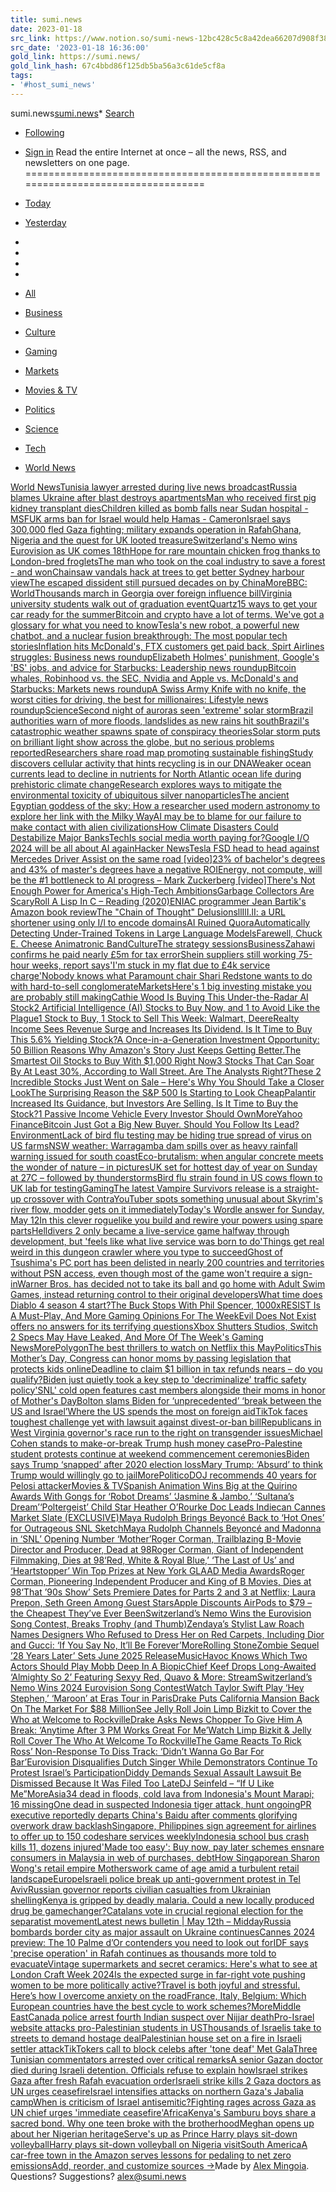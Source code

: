 ```yaml
---
title: sumi.news
date: 2023-01-18
src_link: https://www.notion.so/sumi-news-12bc428c5c8a42dea66207d908f38868
src_date: '2023-01-18 16:36:00'
gold_link: https://sumi.news/
gold_link_hash: 67c4bbd86f125db5ba56a3c61de5cf8a
tags:
- '#host_sumi_news'
---
```



sumi.news[sumi.news](/ "sumi.news")* [Search](/?search= "Search")
* [Following](/followings "Following")
* [Sign in](/sessions/new "Sign in")
Read the entire Internet at once – all the news, RSS, and newsletters on one page.
==================================================================================

* [Today](/?period=today&before=)
* [Yesterday](/?period=yesterday&before=&after=)
* 
* 
* 
* 
* [All](/?folder=)
* [Business](/?folder=Business)
* [Culture](/?folder=Culture)
* [Gaming](/?folder=Gaming)
* [Markets](/?folder=Markets)
* [Movies & TV](/?folder=Movies+%26+TV)
* [Politics](/?folder=Politics)
* [Science](/?folder=Science)
* [Tech](/?folder=Tech)
* [World News](/?folder=World+News)

[World News](/sources/world-news)[Tunisia lawyer arrested during live news broadcast](https://www.bbc.com/news/articles/c4n1jwel080o)[Russia blames Ukraine after blast destroys apartments](https://www.bbc.co.uk/news/world-europe-68998913)[Man who received first pig kidney transplant dies](https://www.bbc.com/news/articles/c4n1l9g2wn9o)[Children killed as bomb falls near Sudan hospital - MSF](https://www.bbc.com/news/articles/c51n5lppw8vo)[UK arms ban for Israel would help Hamas - Cameron](https://www.bbc.co.uk/news/uk-politics-68999212)[Israel says 300,000 fled Gaza fighting; military expands operation in Rafah](https://www.washingtonpost.com/world/2024/05/12/israel-hamas-war-news-gaza-palestine/)[Ghana, Nigeria and the quest for UK looted treasure](https://www.bbc.com/news/articles/cd1353v5p5xo)[Switzerland's Nemo wins Eurovision as UK comes 18th](https://www.bbc.com/news/articles/c03drw23zewo)[Hope for rare mountain chicken frog thanks to London-bred froglets](https://www.bbc.co.uk/news/world-latin-america-68935248)[The man who took on the coal industry to save a forest - and won](https://www.bbc.com/news/articles/cyxepvdewkno)[Chainsaw vandals hack at trees to get better Sydney harbour view](https://www.bbc.co.uk/news/world-australia-68871869)[The escaped dissident still pursued decades on by China](https://www.bbc.com/news/articles/crgy7xypwj8o)[More](/sources/world-news?period=today&before=&after=)[BBC: World](/sources/https%3a%2f%2ffeeds.bbci.co.uk%2fnews%2fworld%2frss.xml)[Thousands march in Georgia over foreign influence bill](https://www.bbc.com/news/articles/cle0j5we2pno)[Virginia university students walk out of graduation event](https://www.bbc.co.uk/news/world-us-canada-68996066)[Quartz](/sources/https%3a%2f%2fcms.qz.com%2ffeed%2f)[15 ways to get your car ready for the summer](https://qz.com/car-summer-preparation-winter-spring-summer-1851469816)[Bitcoin and crypto have a lot of terms. We've got a glossary for what you need to know](https://qz.com/bitcoin-crypto-cryptocurrency-glossary-terms-vocabulary-1851465015)[Tesla's new robot, a powerful new chatbot, and a nuclear fusion breakthrough: The most popular tech stories](https://qz.com/tesla-robot-layoffs-nuclear-fusion-chatbot-sam-altman-1851469618)[Inflation hits McDonald's, FTX customers get paid back, Spirt Airlines struggles: Business news roundup](https://qz.com/mcdonalds-inflation-ihop-applebees-ftx-spirit-airlines-1851469616)[Elizabeth Holmes' punishment, Google's 'BS' jobs, and advice for Starbucks: Leadership news roundup](https://qz.com/elizabeth-holmes-prison-sentence-google-starbucks-1851469620)[Bitcoin whales, Robinhood vs. the SEC, Nvidia and Apple vs. McDonald's and Starbucks: Markets news roundup](https://qz.com/bitcoin-whales-robinhood-sec-nvidia-apple-stock-1851469617)[A Swiss Army Knife with no knife, the worst cities for driving, the best for millionaires: Lifestyle news roundup](https://qz.com/swiss-army-knife-worst-best-cities-driving-millionaires-1851469619)[Science](/sources/science)[Second night of auroras seen 'extreme' solar storm](https://phys.org/news/2024-05-night-auroras-extreme-solar-storm.html)[Brazil authorities warn of more floods, landslides as new rains hit south](https://phys.org/news/2024-05-brazil-authorities-landslides-south.html)[Brazil's catastrophic weather spawns spate of conspiracy theories](https://phys.org/news/2024-05-brazil-catastrophic-weather-spawns-spate.html)[Solar storm puts on brilliant light show across the globe, but no serious problems reported](https://phys.org/news/2024-05-solar-storm-brilliant-globe-problems.html)[Researchers share road map promoting sustainable fishing](https://phys.org/news/2024-05-road-sustainable-fishing.html)[Study discovers cellular activity that hints recycling is in our DNA](https://phys.org/news/2024-05-cellular-hints-recycling-dna.html)[Weaker ocean currents lead to decline in nutrients for North Atlantic ocean life during prehistoric climate change](https://phys.org/news/2024-05-weaker-ocean-currents-decline-nutrients.html)[Research explores ways to mitigate the environmental toxicity of ubiquitous silver nanoparticles](https://phys.org/news/2024-05-explores-ways-mitigate-environmental-toxicity.html)[The ancient Egyptian goddess of the sky: How a researcher used modern astronomy to explore her link with the Milky Way](https://phys.org/news/2024-05-ancient-egyptian-goddess-sky-modern.html)[AI may be to blame for our failure to make contact with alien civilizations](https://phys.org/news/2024-05-ai-blame-failure-contact-alien.html)[How Climate Disasters Could Destabilize Major Banks](https://www.scientificamerican.com/article/how-climate-disasters-could-destabilize-major-banks/)[Tech](/sources/tech)[Is social media worth paying for?](https://www.bbc.co.uk/news/business-68977522)[Google I/O 2024 will be all about AI again](https://www.theverge.com/2024/5/11/24154219/google-i-o-2024-what-to-expect-where-watch-livestream-ai-android-search-gemini)[Hacker News](/sources/https%3a%2f%2fhnrss.org%2ffrontpage)[Tesla FSD head to head against Mercedes Driver Assist on the same road [video]](https://www.youtube.com/watch?v=h3WiY_4kgkE)[23% of bachelor's degrees and 43% of master's degrees have a negative ROI](https://reason.com/2024/05/10/nearly-half-of-all-masters-degrees-arent-worth-getting/)[Energy, not compute, will be the #1 bottleneck to AI progress – Mark Zuckerberg [video]](https://www.youtube.com/watch?v=i-o5YbNfmh0)[There's Not Enough Power for America's High-Tech Ambitions](https://www.wsj.com/business/energy-oil/data-centers-energy-georgia-development-7a5352e9)[Garbage Collectors Are Scary](https://www.enyo.de/fw/notes/garbage-collectors-are-scary.html)[Roll A Lisp In C – Reading (2020)](https://swatson555.github.io/posts/2020-01-18-make-a-lisp-1.html)[ENIAC programmer Jean Bartik's Amazon book review](https://www.amazon.com/gp/aw/review/0802713483/R3K2DSB6UE1X7H)[The "Chain of Thought" Delusions](https://twitter.com/rao2z/status/1760133260385177784)[llIlI.lI: a URL shortener using only I/l to encode domains](https://llili.li/)[AI Ruined Quora](https://jonn.substack.com/p/how-ai-ruined-quora)[Automatically Detecting Under-Trained Tokens in Large Language Models](https://arxiv.org/abs/2405.05417)[Farewell, Chuck E. Cheese Animatronic Band](https://www.nytimes.com/2024/05/11/business/chuck-e-cheese-animatronic-band.html)[Culture](/sources/culture)[The strategy sessions](https://seths.blog/2024/05/the-strategy-sessions/)[Business](/sources/business)[Zahawi confirms he paid nearly £5m for tax error](https://www.bbc.co.uk/news/business-68999222)[Shein suppliers still working 75-hour weeks, report says](https://www.bbc.com/news/articles/cg67w73nxqxo)['I'm stuck in my flat due to £4k service charge'](https://www.bbc.co.uk/news/uk-england-cambridgeshire-68904124)[Nobody knows what Paramount chair Shari Redstone wants to do with hard-to-sell conglomerate](https://nypost.com/2024/05/11/business/nobody-knows-what-paramount-chair-shari-redstone-wants-to-do-with-conglomerate/)[Markets](/sources/markets)[Here's 1 big investing mistake you are probably still making](https://finance.yahoo.com/news/heres-1-big-investing-mistake-you-are-probably-still-making-003020722.html)[Cathie Wood Is Buying This Under-the-Radar AI Stock](https://finance.yahoo.com/news/cathie-wood-buying-under-radar-121500672.html)[2 Artificial Intelligence (AI) Stocks to Buy Now, and 1 to Avoid Like the Plague](https://finance.yahoo.com/news/2-artificial-intelligence-ai-stocks-120000809.html)[1 Stock to Buy, 1 Stock to Sell This Week: Walmart, Deere](https://www.investing.com/analysis/1-stock-to-buy-1-stock-to-sell-this-week-walmart-deere-200648345)[Realty Income Sees Revenue Surge and Increases Its Dividend. Is It Time to Buy This 5.6% Yielding Stock?](https://finance.yahoo.com/news/realty-income-sees-revenue-surge-113100238.html)[A Once-in-a-Generation Investment Opportunity: 50 Billion Reasons Why Amazon's Story Just Keeps Getting Better.](https://finance.yahoo.com/news/once-generation-investment-opportunity-50-113000792.html)[The Smartest Oil Stocks to Buy With $1,000 Right Now](https://finance.yahoo.com/news/smartest-oil-stocks-buy-1-112300903.html)[3 Stocks That Can Soar By At Least 30%, According to Wall Street. Are The Analysts Right?](https://finance.yahoo.com/news/3-stocks-soar-least-30-111500994.html)[These 2 Incredible Stocks Just Went on Sale – Here's Why You Should Take a Closer Look](https://finance.yahoo.com/news/2-incredible-stocks-just-went-111100519.html)[The Surprising Reason the S&P 500 Is Starting to Look Cheap](https://finance.yahoo.com/news/surprising-reason-p-500-starting-110600743.html)[Palantir Increased Its Guidance, but Investors Are Selling. Is It Time to Buy the Stock?](https://finance.yahoo.com/news/palantir-increased-guidance-investors-selling-110000669.html)[1 Passive Income Vehicle Every Investor Should Own](https://finance.yahoo.com/news/1-passive-income-vehicle-every-110000531.html)[More](/sources/markets?period=today&before=&after=)[Yahoo Finance](/sources/https%3a%2f%2ffinance.yahoo.com%2frss%2f)[Bitcoin Just Got a Big New Buyer. Should You Follow Its Lead?](https://finance.yahoo.com/news/bitcoin-just-got-big-buyer-103900357.html)[Environment](/sources/environment)[Lack of bird flu testing may be hiding true spread of virus on US farms](https://www.theguardian.com/us-news/article/2024/may/12/bird-flu-spread-testing-lacking-cattle-humans)[NSW weather: Warragamba dam spills over as heavy rainfall warning issued for south coast](https://www.theguardian.com/australia-news/article/2024/may/12/nsw-weather-warragamba-dam-spills-over-as-heavy-rainfall-warning-issued-for-south-coast)[Eco-brutalism: when angular concrete meets the wonder of nature – in pictures](https://www.theguardian.com/artanddesign/gallery/2024/may/11/eco-brutalism-when-angular-concrete-meets-the-wonder-of-nature-in-pictures)[UK set for hottest day of year on Sunday at 27C – followed by thunderstorms](https://www.theguardian.com/uk-news/article/2024/may/11/uk-weather-warnings-hottest-day-thunderstorms)[Bird flu strain found in US cows flown to UK lab for testing](https://www.theguardian.com/world/article/2024/may/11/bird-flu-strain-found-in-us-cows-flown-to-uk-lab-for-testing)[Gaming](/sources/gaming)[The latest Vampire Survivors release is a straight-up crossover with Contra](https://www.pcgamer.com/games/the-latest-vampire-survivors-release-is-a-straight-up-crossover-with-contra)[YouTuber spots something unusual about Skyrim's river flow, modder gets on it immediately](https://www.pcgamer.com/games/rpg/youtuber-spots-something-unusual-about-skyrims-river-flow-modder-gets-on-it-immediately)[Today's Wordle answer for Sunday, May 12](https://www.pcgamer.com/games/puzzle/wordle-answer-today-may-12-2024)[In this clever roguelike you build and rewire your powers using spare parts](https://www.pcgamer.com/games/roguelike/in-this-clever-roguelike-you-build-and-rewire-your-powers-using-spare-parts)[Helldivers 2 only became a live-service game halfway through development, but 'feels like what live service was born to do'](https://www.pcgamer.com/games/third-person-shooter/helldivers-2-only-became-a-live-service-game-halfway-through-development-but-feels-like-what-live-service-was-born-to-do)[Things get real weird in this dungeon crawler where you type to succeed](https://www.pcgamer.com/games/rpg/things-get-real-weird-in-this-dungeon-crawler-where-you-type-to-succeed)[Ghost of Tsushima's PC port has been delisted in nearly 200 countries and territories without PSN access, even though most of the game won't require a sign-in](https://www.pcgamer.com/games/action/ghosts-of-tsushimas-pc-port-has-been-delisted-in-nearly-200-countries-and-territories-without-psn-access-even-though-most-of-the-game-wont-require-a-sign-in)[Warner Bros. has decided not to take its ball and go home with Adult Swim Games, instead returning control to their original developers](https://www.pcgamer.com/gaming-industry/warner-bros-has-decided-not-to-take-its-ball-and-go-home-with-adult-swim-games-instead-returning-control-to-their-original-developers)[What time does Diablo 4 season 4 start?](https://www.polygon.com/diablo-4-guides/24152848/season-4-release-time-date-loot-reborn)[The Buck Stops With Phil Spencer, 1000xRESIST Is A Must-Play, And More Gaming Opinions For The Week](https://kotaku.com/xbox-studios-phil-spencer-helldivers-1851469603)[Evil Does Not Exist offers no answers for its terrifying questions](https://www.polygon.com/reviews/24153139/evil-does-not-exist-review-ryusuke-hamaguchi)[Xbox Shutters Studios, Switch 2 Specs May Have Leaked, And More Of The Week's Gaming News](https://kotaku.com/xbox-gta-6-hades-2-helldivers-gaming-news-1851469601)[More](/sources/gaming?period=today&before=&after=)[Polygon](/sources/https%3a%2f%2fwww.polygon.com%2frss%2findex.xml)[The best thrillers to watch on Netflix this May](https://www.polygon.com/what-to-watch/2024/5/11/24150253/best-thriller-movies-netflix-watch-may-2024)[Politics](/sources/politics)[This Mother’s Day, Congress can honor moms by passing legislation that protects kids online](https://thehill.com/opinion/4658734-this-mothers-day-congress-can-honor-moms-by-passing-legislation-that-protects-kids-online/)[Deadline to claim $1 billion in tax refunds nears – do you qualify?](https://thehill.com/homenews/4652600-deadline-to-claim-1-billion-in-tax-refunds-nears-do-you-qualify/)[Biden just quietly took a key step to 'decriminalize' traffic safety policy](https://thehill.com/opinion/criminal-justice/4653862-biden-just-quietly-took-a-key-step-to-decriminalize-traffic-safety/)['SNL' cold open features cast members alongside their moms in honor of Mother's Day](https://thehill.com/blogs/in-the-know/4658895-snl-cold-open-features-cast-members-alongside-their-moms-in-honor-of-mothers-day/)[Bolton slams Biden for ‘unprecedented’ ‘break between the US and Israel’](https://thehill.com/policy/international/4658439-bolton-slams-biden-for-unprecedented-break-between-the-us-and-israel/)[Where the US spends the most on foreign aid](https://thehill.com/policy/international/4654738-where-the-us-spends-the-most-on-foreign-aid/)[TikTok faces toughest challenge yet with lawsuit against divest-or-ban bill](https://thehill.com/policy/technology/4656807-tiktok-faces-toughest-challenge-yet-with-lawsuit-against-divest-or-ban-bill/)[Republicans in West Virginia governor's race run to the right on transgender issues](https://thehill.com/homenews/campaign/4657080-west-virginia-governor-race-moore-capito-chris-miller-patrick-morrissey-lgbtq-transgender/)[Michael Cohen stands to make-or-break Trump hush money case](https://thehill.com/regulation/court-battles/4656742-michael-cohen-stands-to-make-or-break-trump-hush-money-case/)[Pro-Palestine student protests continue at weekend commencement ceremonies](https://thehill.com/homenews/education/4658597-pro-palestine-student-protests-continue-at-weekend-commencement-ceremonies/)[Biden says Trump ‘snapped’ after 2020 election loss](https://thehill.com/homenews/campaign/4658577-biden-says-trump-snapped-after-2020-election-loss/)[Mary Trump: ‘Absurd’ to think Trump would willingly go to jail](https://thehill.com/regulation/court-battles/4658518-mary-trump-absurd-to-think-trump-would-willingly-go-to-jail/)[More](/sources/politics?period=today&before=&after=)[Politico](/sources/https%3a%2f%2frss.politico.com%2fcongress.xml)[DOJ recommends 40 years for Pelosi attacker](https://www.politico.com/news/2024/05/11/doj-pelosi-attack-00157481)[Movies & TV](/sources/movies-tv)[Spanish Animation Wins Big at the Quirino Awards With Gongs for ‘Robot Dreams’ ‘Jasmine & Jambo,’ ‘Sultana’s Dream’](https://variety.com/2024/film/global/quirino-awards-2024-robot-dreams-1235999727/)[‘Poltergeist’ Child Star Heather O’Rourke Doc Leads Indiecan Cannes Market Slate (EXCLUSIVE)](https://variety.com/2024/film/markets-festivals/poltergeist-child-star-heather-orourke-indiecan-cannes-market-1235999715/)[Maya Rudolph Brings Beyoncé Back to ‘Hot Ones’ for Outrageous SNL Sketch](https://variety.com/2024/tv/news/hot-ones-snl-beyonce-maya-rudolph-1235999618/)[Maya Rudolph Channels Beyoncé and Madonna in ‘SNL’ Opening Number ‘Mother’](https://variety.com/2024/tv/news/maya-rudolph-snl-mother-song-beyonce-madonna-1235999615/)[Roger Corman, Trailblazing B-Movie Director and Producer, Dead at 98](https://www.rollingstone.com/tv-movies/tv-movie-news/roger-corman-director-producer-dead-obit-1235019189/)[Roger Corman, Giant of Independent Filmmaking, Dies at 98](https://www.hollywoodreporter.com/movies/movie-news/roger-corman-dead-independent-director-producer-king-of-the-b-1235896846/)[‘Red, White & Royal Blue,’ ‘The Last of Us’ and ‘Heartstopper’ Win Top Prizes at New York GLAAD Media Awards](https://variety.com/2024/scene/awards/new-york-glaad-media-awards-red-white-amp-royal-blue-the-last-of-us-and-jennifer-hudson-1235998973/)[Roger Corman, Pioneering Independent Producer and King of B Movies, Dies at 98](https://variety.com/2024/film/news/roger-corman-dead-producer-independent-b-movie-1235999591/)[‘That ’90s Show’ Sets Premiere Dates for Parts 2 and 3 at Netflix; Laura Prepon, Seth Green Among Guest Stars](https://variety.com/2024/tv/news/that-90s-show-parts-2-and-3-premiere-dates-netflix-1235999469/)[Apple Discounts AirPods to $79 – the Cheapest They’ve Ever Been](https://variety.com/shop/best-apple-deals-1234996962/)[Switzerland’s Nemo Wins the Eurovision Song Contest, Breaks Trophy (and Thumb)](https://variety.com/2024/music/global/eurovision-song-contest-winner-2024-1235999386/)[Zendaya’s Stylist Law Roach Names Designers Who Refused to Dress Her on Red Carpets, Including Dior and Gucci: ‘If You Say No, It’ll Be Forever’](https://variety.com/2024/film/news/law-roach-zendaya-designers-refused-dior-gucci-1235999480/)[More](/sources/movies-tv?period=today&before=&after=)[Rolling Stone](/sources/https%3a%2f%2fwww.rollingstone.com%2ftv-movies%2ftv-movie-news%2ffeed%2f)[Zombie Sequel ’28 Years Later’ Sets June 2025 Release](https://www.rollingstone.com/tv-movies/tv-movie-news/28-years-later-2025-release-1235019054/)[Music](/sources/music)[Havoc Knows Which Two Actors Should Play Mobb Deep In A Biopic](https://hiphopdx.com/news/havoc-mobb-deep-biopic)[Chief Keef Drops Long-Awaited ‘Almighty So 2’ Featuring Sexyy Red, Quavo & More: Stream](https://hiphopdx.com/news/chief-keef-almighty-so-2-sexyy-red-quavo)[Switzerland’s Nemo Wins 2024 Eurovision Song Contest](https://www.rollingstone.com/music/music-news/eurovision-song-contest-winner-2024-nemo-the-code-1235018866/)[Watch Taylor Swift Play ‘Hey Stephen,’ ‘Maroon’ at Eras Tour in Paris](https://www.rollingstone.com/music/music-news/taylor-swift-hey-stephen-maroon-paris-eras-tour-1235019126/)[Drake Puts California Mansion Back On The Market For $88 Million](https://hiphopdx.com/news/drake-california-mansion-88-million)[See Jelly Roll Join Limp Bizkit to Cover the Who at Welcome to Rockville](https://www.rollingstone.com/music/music-news/jelly-roll-limp-bizkit-the-who-welcome-to-rockville-1235019078/)[Drake Asks News Chopper To Give Him A Break: ‘Anytime After 3 PM Works Great For Me’](https://hiphopdx.com/news/drake-news-chopper-break-anytime-after-3-pm)[Watch Limp Bizkit & Jelly Roll Cover The Who At Welcome To Rockville](https://www.stereogum.com/2263252/watch-limp-bizkit-jelly-roll-cover-the-who-at-welcome-to-rockville/news/)[The Game Reacts To Rick Ross’ Non-Response To Diss Track: ‘Didn’t Wanna Go Bar For Bar’](https://hiphopdx.com/news/the-game-rick-ross-non-response)[Eurovision Disqualifies Dutch Singer While Demonstrators Continue To Protest Israel’s Participation](https://www.stereogum.com/2263242/eurovision-disqualifies-dutch-singer-while-demonstrators-continue-to-protest-israels-participation/news/)[Diddy Demands Sexual Assault Lawsuit Be Dismissed Because It Was Filed Too Late](https://hiphopdx.com/news/diddy-sexual-assault-lawsuit-dismissal)[DJ Seinfeld – “If U Like Me”](https://www.stereogum.com/2263233/dj-seinfeld-if-u-like-me/music/)[More](/sources/music?period=today&before=&after=)[Asia](/sources/asia)[34 dead in floods, cold lava from Indonesia's Mount Marapi; 16 missing](https://www.channelnewsasia.com/asia/indonesia-flash-floods-cold-lava-flow-marapi-4329966)[One dead in suspected Indonesia tiger attack, hunt ongoing](https://www.channelnewsasia.com/asia/indonesia-tiger-attack-one-dead-hunt-sumatra-4330096)[PR executive reportedly departs China's Baidu after comments glorifying overwork draw backlash](https://www.channelnewsasia.com/east-asia/baidu-executive-china-departs-comments-overwork-4326191)[Singapore, Philippines sign agreement for airlines to offer up to 150 codeshare services weekly](https://www.channelnewsasia.com/singapore/singapore-philippines-airlines-150-codeshare-services-weekly-agreement-mou-4329831)[Indonesia school bus crash kills 11, dozens injured](https://www.channelnewsasia.com/asia/indonesia-school-bus-crash-kills-11-dozens-injured-4329811)['Made too easy': Buy now, pay later schemes ensnare consumers in Malaysia in web of purchases, debt](https://www.channelnewsasia.com/asia/malaysia-consumers-buy-now-pay-later-bnpl-credit-personal-finances-debt-4326401)[How Singaporean Sharon Wong's retail empire Motherswork came of age amid a turbulent retail landscape](https://www.channelnewsasia.com/people/motherswork-founder-sharon-wong-interview-4323696)[Europe](/sources/europe)[Israeli police break up anti-government protest in Tel Aviv](https://www.euronews.com/2024/05/12/israeli-police-break-up-anti-government-protest-in-tel-aviv)[Russian governor reports civilian casualties from Ukrainian shelling](https://www.euronews.com/my-europe/2024/05/12/russian-governor-reports-civilian-casualties-from-ukrainian-shelling)[Kenya is gripped by deadly malaria. Could a new locally produced drug be gamechanger?](https://www.euronews.com/health/2024/05/12/kenya-is-gripped-by-deadly-malaria-could-a-new-locally-produced-drug-be-gamechanger)[Catalans vote in crucial regional election for the separatist movement](https://www.euronews.com/my-europe/2024/05/12/catalans-vote-in-crucial-regional-election-for-the-separatist-movement)[Latest news bulletin | May 12th – Midday](https://www.euronews.com/video/2024/05/12/latest-news-bulletin-may-12th-midday)[Russia bombards border city as major assault on Ukraine continues](https://www.euronews.com/2024/05/12/russia-bombards-border-city-as-major-assault-on-ukraine-continues)[Cannes 2024 preview: The 10 Palme d’Or contenders you need to look out for](https://www.euronews.com/culture/2024/05/12/cannes-2024-preview-the-10-palme-dor-contenders-you-need-to-look-out-for)[IDF says 'precise operation' in Rafah continues as thousands more told to evacuate](https://www.euronews.com/2024/05/12/idf-says-precise-operation-in-rafah-continues-as-thousands-more-told-to-evacuate)[Vintage supermarkets and secret ceramics: Here's what to see at London Craft Week 2024](https://www.euronews.com/culture/2024/05/12/vintage-supermarkets-and-secret-ceramics-heres-what-to-see-at-london-craft-week-2024)[Is the expected surge in far-right vote pushing women to be more politically active?](https://www.euronews.com/my-europe/2024/05/12/is-the-expected-surge-in-far-right-vote-pushing-women-to-be-more-politically-active)[Travel is both joyful and stressful. Here’s how I overcome anxiety on the road](https://www.euronews.com/travel/2024/05/12/travel-is-both-joyful-and-stressful-heres-how-i-overcome-anxiety-on-the-road)[France, Italy, Belgium: Which European countries have the best cycle to work schemes?](https://www.euronews.com/green/2024/05/12/france-netherlands-belgium-which-european-countries-have-the-best-cycle-to-work-schemes)[More](/sources/europe?period=today&before=&after=)[Middle East](/sources/middle-east)[Canada police arrest fourth Indian suspect over Nijjar death](https://www.newarab.com/news/canada-police-arrest-fourth-indian-suspect-over-nijjar-death)[Pro-Israel website attacks pro-Palestinian students in US](https://www.newarab.com/news/pro-israel-website-attacks-pro-palestinian-students-us)[Thousands of Israelis take to streets to demand hostage deal](https://www.newarab.com/news/thousands-israelis-take-streets-demand-hostage-deal)[Palestinian house set on a fire in Israeli settler attack](https://www.newarab.com/news/palestinian-house-set-fire-israeli-settler-attack)[TikTokers call to block celebs after 'tone deaf' Met Gala](https://www.newarab.com/news/tiktokers-call-block-celebs-after-tone-deaf-met-gala)[Three Tunisian commentators arrested over critical remarks](https://www.newarab.com/news/three-tunisian-commentators-arrested-over-critical-remarks)[A senior Gazan doctor died during Israeli detention. Officials refuse to explain how](https://www.haaretz.com/israel-news/2024-05-12/ty-article/.premium/a-senior-gazan-doctor-died-during-israeli-detention-officials-refuse-to-explain-how/0000018f-6c31-d0ae-adef-edfdd51a0000)[Israel strikes Gaza after fresh Rafah evacuation order](https://www.newarab.com/news/israel-strikes-gaza-after-fresh-rafah-evacuation-order)[Israeli strike kills 2 Gaza doctors as UN urges ceasefire](https://www.newarab.com/news/israeli-strike-kills-2-gaza-doctors-un-urges-ceasefire)[Israel intensifies attacks on northern Gaza's Jabalia camp](https://www.newarab.com/news/israel-intensifies-attacks-northern-gazas-jabalia-camp)[When is criticism of Israel antisemitic?](https://www.newarab.com/opinion/when-criticism-israel-antisemitic)[Fighting rages across Gaza as UN chief urges 'immediate ceasefire'](https://www.al-monitor.com/originals/2024/05/fighting-rages-across-gaza-un-chief-urges-immediate-ceasefire)[Africa](/sources/africa)[Kenya's Samburu boys share a sacred bond. Why one teen broke with the brotherhood](https://www.npr.org/sections/goatsandsoda/2024/05/12/1242307947/teenage-boys-brotherhood-bond-climate-change-education-kenya)[Meghan opens up about her Nigerian heritage](https://www.bbc.co.uk/news/world-68998807)[Serve's up as Prince Harry plays sit-down volleyball](https://www.bbc.co.uk/news/world-africa-68997786)[Harry plays sit-down volleyball on Nigeria visit](https://www.bbc.co.uk/news/world-africa-68995686)[South America](/sources/south-america)[A car-free town in the Amazon serves lessons for pedaling to net zero emissions](https://www.npr.org/2024/05/12/1248537199/climate-net-zero-amazon-rainforest-brazil-cycling)[Add, reorder, and customize sources →](/users/new)Made by [Alex Mingoia](https://alexmingoia.com/). Questions? Suggestions? [alex@sumi.news](mailto:alex@sumi.news)